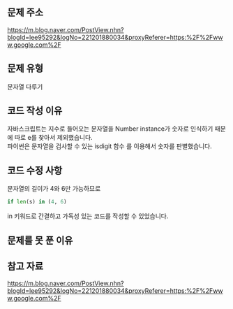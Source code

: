 ## 문제 주소

https://m.blog.naver.com/PostView.nhn?blogId=lee95292&logNo=221201880034&proxyReferer=https:%2F%2Fwww.google.com%2F

## 문제 유형

문자열 다루기

## 코드 작성 이유

자바스크립트는 지수로 들어오는 문자열을 Number instance가 숫자로 인식하기 때문에
따로 e를 찾아서 제외했습니다. <br> 파이썬은 문자열을 검사할 수 있는 isdigit 함수
를 이용해서 숫자를 판별했습니다.

## 코드 수정 사항

문자열의 길이가 4와 6만 가능하므로

```python
if len(s) in (4, 6)
```

in 키워드로 간결하고 가독성 있는 코드를 작성할 수 있었습니다.

## 문제를 못 푼 이유

## 참고 자료

https://m.blog.naver.com/PostView.nhn?blogId=lee95292&logNo=221201880034&proxyReferer=https:%2F%2Fwww.google.com%2F
